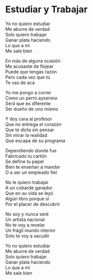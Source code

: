 # Estudiar y Trabajar  

Yo no quiero estudiar  
Me aburre de verdad  
Solo quiero trabajar  
Ganar plata haciendo  
Lo que a mí  
Me sale bien  

En más de alguna ocasión  
Me acusaste de flojear  
Puede que tengas razón  
Pero cada vez que tú  
Te vas de acá  

Yo me pongo a correr  
Como un perro aysenino  
Será que es diferente  
Ser dueño de uno mismo  

Y doy cara al profesor  
Que no entrega el corazón  
Que te dicta sin pensar  
Sin mirar la realidad  
Que escapa de su programa  

Dependiendo donde fue  
Fabricado tu cartón  
Se define tu papel  
Bien te enseñan a mandar  
O a ser un empleado fiel  

No le quiero trabajar  
A un cobarde ganador  
Que en su vida se leyó  
Algún libro porque sí  
Por el placer de descubrir  

No soy y nunca seré  
Un artista nacional  
No te voy a revelar  
Un frágil mundo interior  
Solo te voy a sacudir  

Yo no quiero estudiar  
Me aburre de verdad  
Solo quiero trabajar  
Ganar plata haciendo  
Lo que a mí  
Me sale bien  

